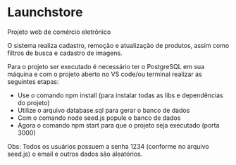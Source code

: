 # Launchstore
Projeto web de comércio eletrônico

O sistema realiza cadastro, remoção e atualização de produtos, assim como filtros de busca e cadastro de imagens.

Para o projeto ser executado é necessário ter o PostgreSQL em sua máquina e com o projeto aberto no VS code/ou terminal realizar as seguintes etapas:

* Use o comando npm install (para instalar todas as libs e dependências do projeto)
* Utilize o arquivo database.sql para gerar o banco de dados
* Com o comando node seed.js popule o banco de dados
* Agora o comando npm start para que o projeto seja executado (porta 3000)

Obs: Todos os usuários possuem a senha 1234 (conforme no arquivo seed.js) o email e outros dados são aleatórios.


